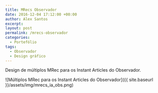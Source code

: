```yaml
---
title: MRecs Observador
date: 2016-12-04 17:12:00 +00:00
author: Alex Santos
excerpt:
layout: post
permalink: /mrecs-observador
categories:
  - Portefólio
tags:
  - Observador
  - Design gráfico
---
```

<p>Design de múltiplos MRec para os Instant Articles do Observador.</p>

![Múltiplos MRec para os Instant Articles do Observador]({{ site.baseurl }}/assets/img/mrecs_ia_obs.png)